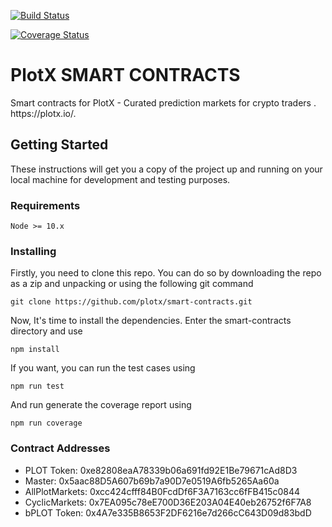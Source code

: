 [![Build Status](https://travis-ci.org/plotx/smart-contracts-L2.svg?branch=master)](https://travis-ci.org/plotx/smart-contracts-L2)

[![Coverage Status](https://coveralls.io/repos/github/plotx/smart-contracts-L2/badge.svg?branch=master)](https://coveralls.io/github/plotx/smart-contracts-L2)

<h1><a id="PLOTX"></a>PlotX SMART CONTRACTS</h1>
<p>Smart contracts for PlotX - Curated prediction markets for crypto traders . https://plotx.io/.</p>


## Getting Started

These instructions will get you a copy of the project up and running on your local machine for development and testing purposes. 


### Requirements
```
Node >= 10.x
```


### Installing
Firstly, you need to clone this repo. You can do so by downloading the repo as a zip and unpacking or using the following git command

```
git clone https://github.com/plotx/smart-contracts.git
```

Now, It's time to install the dependencies. Enter the smart-contracts directory and use

```
npm install
```
If you want, you can run the test cases using
```
npm run test
```
And run generate the coverage report using
```
npm run coverage
```

### Contract Addresses
- PLOT Token: 0xe82808eaA78339b06a691fd92E1Be79671cAd8D3
- Master: 0x5aac88D5A607b69b7a90D7e0519A6fb5265Aa60a
- AllPlotMarkets: 0xcc424cfff84B0FcdDf6F3A7163cc6fFB415c0844
- CyclicMarkets: 0x7EA095c78eE700D36E203A04E40eb26752f6F7A8
- bPLOT Token: 0x4A7e335B8653F2DF6216e7d266cC643D09d83bdD


